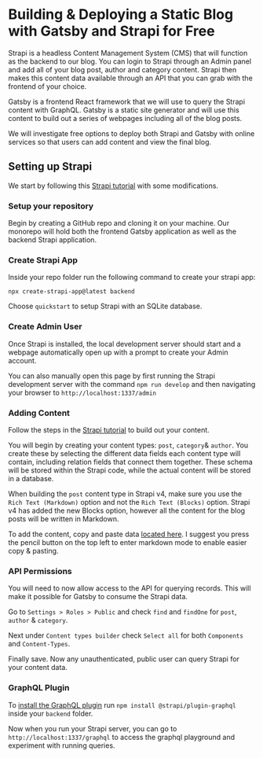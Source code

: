 # Building & Deploying a Static Blog with Gatsby and Strapi for Free

Strapi is a headless Content Management System (CMS) that will function as the backend to our blog. You can login to Strapi through an Admin panel and add all of your blog post, author and category content. Strapi then makes this content data available through an API that you can grab with the frontend of your choice.

Gatsby is a frontend React framework that we will use to query the Strapi content with GraphQL. Gatsby is a static site generator and will use this content to build out a series of webpages including all of the blog posts.

We will investigate free options to deploy both Strapi and Gatsby with online services so that users can add content and view the final blog.

## Setting up Strapi

We start by following this [Strapi tutorial](https://strapi.io/blog/how-to-build-a-static-blog-with-gatsby-and-strapi) with some modifications.

### Setup your repository

Begin by creating a GitHub repo and cloning it on your machine. Our monorepo will hold both the frontend Gatsby application as well as the backend Strapi application.

### Create Strapi App

Inside your repo folder run the following command to create your strapi app:

```text
npx create-strapi-app@latest backend
```

Choose `quickstart` to setup Strapi with an SQLite database.

### Create Admin User

Once Strapi is installed, the local development server should start and a webpage automatically open up with a prompt to create your Admin account.

You can also manually open this page by first running the Strapi development server with the command `npm run develop` and then navigating your browser to `http://localhost:1337/admin `

### Adding Content

Follow the steps in the [Strapi tutorial](https://strapi.io/blog/how-to-build-a-static-blog-with-gatsby-and-strapi) to build out your content.

You will begin by creating your content types: `post`, `category`& `author`. You create these by selecting the different data fields each content type will contain, including relation fields that connect them together. These schema will be stored within the Strapi code, while the actual content will be stored in a database.

When building the `post` content type in Strapi v4, make sure you use the `Rich Text (Markdown)` option and not the `Rich Text (Blocks)` option. Strapi v4 has added the new Blocks option, however all the content for the blog posts will be written in Markdown.

To add the content, copy and paste data [located here](https://hackmd.io/0bV-6UU4RlKc-_DRg-eGzg). I suggest you press the pencil button on the top left to enter markdown mode to enable easier copy & pasting.

### API Permissions

You will need to now allow access to the API for querying records. This will make it possible for Gatsby to consume the Strapi data.

Go to `Settings > Roles > Public` and check `find` and `findOne` for `post`, `author` & `category`.

Next under `Content types builder` check `Select all` for both `Components` and `Content-Types`.

Finally save. Now any unauthenticated, public user can query Strapi for your content data.

### GraphQL Plugin

To [install the GraphQL plugin](https://market.strapi.io/plugins/@strapi-plugin-graphql) run `npm install @strapi/plugin-graphql` inside your `backend` folder.

Now when you run your Strapi server, you can go to `http://localhost:1337/graphql` to access the graphql playground and experiment with running queries.
